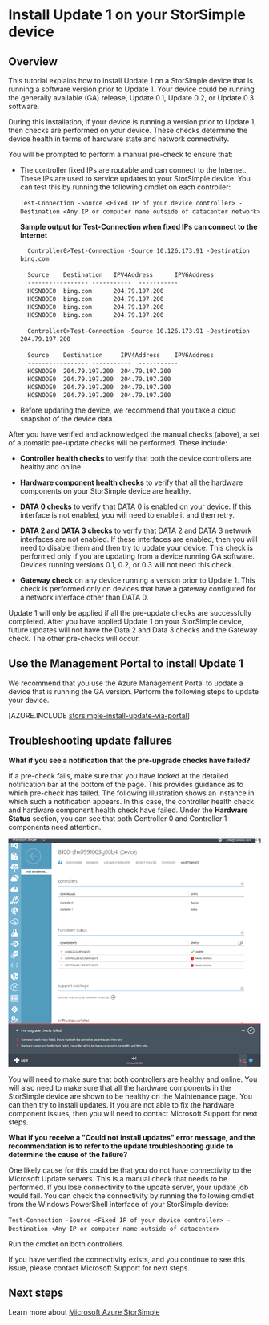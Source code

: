 <properties 
   pageTitle="Install Update 1 on your StorSimple device | Microsoft Azure"
   description="Explains how to install StorSimple 8000 Series Update 1 on your device."
   services="storsimple"
   documentationCenter="NA"
   authors="alkohli"
   manager="adinah"
   editor="" />
<tags 
   ms.service="storsimple"
   ms.devlang="NA"
   ms.topic="article"
   ms.tgt_pltfrm="NA"
   ms.workload="TBD"
   ms.date="08/31/2015"
   ms.author="alkohli" />

# Install Update 1 on your StorSimple device

## Overview

This tutorial explains how to install Update 1 on a StorSimple device that is running a software version prior to Update 1. Your device could be running the generally available (GA) release, Update 0.1, Update 0.2, or Update 0.3 software.  

During this installation, if your device is running a version prior to Update 1, then checks are performed on your device. These checks determine the device health in terms of hardware state and network connectivity.

You will be prompted to perform a manual pre-check to ensure that:

- The controller fixed IPs are routable and can connect to the Internet. These IPs are used to service updates to your StorSimple device. You can test this by running the following cmdlet on each controller:

    `Test-Connection -Source <Fixed IP of your device controller> -Destination <Any IP or computer name outside of datacenter network> `
 
	**Sample output for Test-Connection when fixed IPs can connect to the Internet**

	    
		Controller0>Test-Connection -Source 10.126.173.91 -Destination bing.com
	    
	    Source	  Destination 	IPV4Address      IPV6Address
	    ----------------- -----------  -----------
	    HCSNODE0  bing.com		204.79.197.200
	    HCSNODE0  bing.com		204.79.197.200
	    HCSNODE0  bing.com		204.79.197.200
	    HCSNODE0  bing.com		204.79.197.200
	
		Controller0>Test-Connection -Source 10.126.173.91 -Destination  204.79.197.200

	    Source	  Destination 	  IPV4Address    IPV6Address
	    ----------------- -----------  -----------
	    HCSNODE0  204.79.197.200  204.79.197.200
	    HCSNODE0  204.79.197.200  204.79.197.200
	    HCSNODE0  204.79.197.200  204.79.197.200
	    HCSNODE0  204.79.197.200  204.79.197.200
	    
	    


- Before updating the device, we recommend that you take a cloud snapshot of the device data. 

After you have verified and acknowledged the manual checks (above), a set of automatic pre-update checks will be performed. These include:

- **Controller health checks** to verify that both the device controllers are healthy and online.

- **Hardware component health checks** to verify that all the hardware components on your StorSimple device are healthy.

- **DATA 0 checks** to verify that DATA 0 is enabled on your device. If this interface is not enabled, you will need to enable it and then retry.

- **DATA 2 and DATA 3 checks** to verify that DATA 2 and DATA 3 network interfaces are not enabled. If these interfaces are enabled, then you will need to disable them and then try to update your device. This check is performed only if you are updating from a device running GA software. Devices running versions 0.1, 0.2, or 0.3 will not need this check.

- **Gateway check** on any device running a version prior to Update 1. This check is performed only on devices that have a gateway configured for a network interface other than DATA 0.
 
Update 1 will only be applied if all the pre-update checks are successfully completed. After you have applied Update 1 on your StorSimple device, future updates will not have the Data 2 and Data 3 checks and the Gateway check. The other pre-checks will occur.

## Use the Management Portal to install Update 1

We recommend that you use the Azure Management Portal to update a device that is running the GA version. Perform the following steps to update your device.

[AZURE.INCLUDE [storsimple-install-update-via-portal](../../includes/storsimple-install-update-via-portal.md)]


## Troubleshooting update failures

**What if you see a notification that the pre-upgrade checks have failed?**

If a pre-check fails, make sure that you have looked at the detailed notification bar at the bottom of the page. This provides guidance as to which pre-check has failed. The following illustration shows an instance in which such a notification appears. In this case, the controller health check and hardware component health check have failed. Under the **Hardware Status** section, you can see that both Controller 0 and Controller 1 components need attention. 
 
  ![Pre-check failure](./media/storsimple-install-update-1/HCS_PreUpdateCheckFailed-include.png)

You will need to make sure that both controllers are healthy and online. You will also need to make sure that all the hardware components in the StorSimple device are shown to be healthy on the Maintenance page. You can then try to install updates. If you are not able to fix the hardware component issues, then you will need to contact Microsoft Support for next steps.

**What if you receive a "Could not install updates" error message, and the recommendation is to refer to the update troubleshooting guide to determine the cause of the failure?**

One likely cause for this could be that you do not have connectivity to the Microsoft Update servers. This is a manual check that needs to be performed. If you lose connectivity to the update server, your update job would fail. You can check the connectivity by running the following cmdlet from the Windows PowerShell interface of your StorSimple device:

 `Test-Connection -Source <Fixed IP of your device controller> -Destination <Any IP or computer name outside of datacenter>`

Run the cmdlet on both controllers.
 
If you have verified the connectivity exists, and you continue to see this issue, please contact Microsoft Support for next steps.

## Next steps

Learn more about [Microsoft Azure StorSimple](storsimple-overview.md) 
